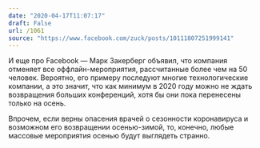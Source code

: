 ```yaml
---
date: "2020-04-17T11:07:17"
draft: False
url: /1061
source: "https://www.facebook.com/zuck/posts/10111807251999141"
---
```


И еще про Facebook — Марк Закерберг объявил, что компания отменяет все оффлайн-мероприятия, рассчитанные более чем на 50 человек. Вероятно, его примеру последуют многие технологические компании, а это значит, что как минимум в 2020 году можно не ждать возвращения больших конференций, хотя бы они пока перенесены только на осень. 

Впрочем, если верны опасения врачей о сезонности коронавируса и возможном его возвращении осенью-зимой, то, конечно, любые массовые мероприятия осенью будут выглядеть странно.
